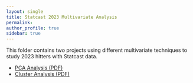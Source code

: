 ```yaml
---
layout: single
title: Statcast 2023 Multivariate Analysis
permalink:
author_profile: true
sidebar: true
---
```


This folder contains two projects using different multivariate techniques to study 2023 hitters with Statcast data.

- [PCA Analysis (PDF)](statcast2023PCA.pdf)
- [Cluster Analysis (PDF)](statcast2023ClusterAnalysis.pdf)
